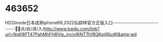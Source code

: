 # 463652
HD2linode日本成熟iphone69,2022仙踪林官方正版入口----------------------------🤬🤬点/此/进/入/http://www.baidu.com/link?url=NoK8PT47PahMhFH8Vie_jnciyIKNTTtVBQKpill6udK&amp;wd
